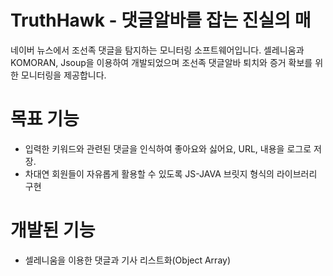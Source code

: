 # TruthHawk - 댓글알바를 잡는 진실의 매
네이버 뉴스에서 조선족 댓글을 탐지하는 모니터링 소프트웨어입니다.
셀레니움과 KOMORAN, Jsoup을 이용하여 개발되었으며 조선족 댓글알바 퇴치와 증거 확보를 위한 모니터링을 제공합니다.

목표 기능
========
 * 입력한 키워드와 관련된 댓글을 인식하여 좋아요와 싫어요, URL, 내용을 로그로 저장.
 * 차대연 회원들이 자유롭게 활용할 수 있도록 JS-JAVA 브릿지 형식의 라이브러리 구현

 개발된 기능
========
 * 셀레니움을 이용한 댓글과 기사 리스트화(Object Array)